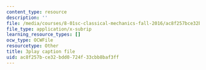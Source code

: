 ```yaml
---
content_type: resource
description: ''
file: /media/courses/8-01sc-classical-mechanics-fall-2016/ac8f257bce32bdd0724f33cbb8baf3ff_4ZnijNan49U.srt
file_type: application/x-subrip
learning_resource_types: []
ocw_type: OCWFile
resourcetype: Other
title: 3play caption file
uid: ac8f257b-ce32-bdd0-724f-33cbb8baf3ff
---
```


